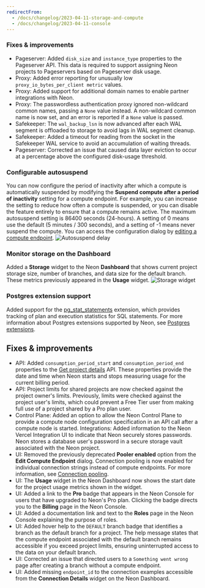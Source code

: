 ```yaml
---
redirectFrom:
  - /docs/changelog/2023-04-11-storage-and-compute
  - /docs/changelog/2023-04-11-console
---
```


### Fixes & improvements

- Pageserver: Added `disk_size` and `instance_type` properties to the Pageserver API. This data is required to support assigning Neon projects to Pageservers based on Pageserver disk usage.
- Proxy: Added error reporting for unusually low `proxy_io_bytes_per_client metric` values.
- Proxy: Added support for additional domain names to enable partner integrations with Neon.
- Proxy: The passwordless authentication proxy ignored non-wildcard common names, passing a `None` value instead. A non-wildcard common name is now set, and an error is reported if a `None` value is passed.
- Safekeeper: The `wal_backup_lsn` is now advanced after each WAL segment is offloaded to storage to avoid lags in WAL segment cleanup.
- Safekeeper: Added a timeout for reading from the socket in the Safekeeper WAL service to avoid an accumulation of waiting threads.
- Pageserver: Corrected an issue that caused data layer eviction to occur at a percentage above the configured disk-usage threshold.

### Configurable autosuspend

You can now configure the period of inactivity after which a compute is automatically suspended by modifying the **Suspend compute after a period of inactivity** setting for a compute endpoint. For example, you can increase the setting to reduce how often a compute is suspended, or you can disable the feature entirely to ensure that a compute remains active. The maximum autosuspend setting is 86400 seconds (24-hours). A setting of 0 means use the default (5 minutes / 300 seconds), and a setting of -1 means never suspend the compute. You can access the configuration dialog by [editing a compute endpoint](/docs/manage/endpoints#edit-a-compute-endpoint).
![Autosuspend delay](/docs/relnotes/auto_suspend_delay.png)

### Monitor storage on the Dashboard

Added a **Storage** widget to the Neon **Dashboard** that shows current project storage size, number of branches, and data size for the default branch. These metrics previously appeared in the **Usage** widget.
![Storage widget](/docs/relnotes/storage_widget.png)

### Postgres extension support

Added support for the [pg_stat_statements](https://www.postgresql.org/docs/current/pgstatstatements.html) extension, which provides tracking of plan and execution statistics for SQL statements. For more information about Postgres extensions supported by Neon, see [Postgres extensions](/docs/extensions/pg-extensions/).

## Fixes & improvements

- API: Added `consumption_period_start` and `consumption_period_end` properties to the [Get project details](https://api-docs.neon.tech/reference/getproject) API. These properties provide the date and time when Neon starts and stops measuring usage for the current billing period.
- API: Project limits for shared projects are now checked against the project owner's limits. Previously, limits were checked against the project user's limits, which could prevent a Free Tier user from making full use of a project shared by a Pro plan user.
- Control Plane: Added an option to allow the Neon Control Plane to provide a compute node configuration specification in an API call after a compute node is started.
  Integrations: Added information to the Neon Vercel Integration UI to indicate that Neon securely stores passwords. Neon stores a database user's password in a secure storage vault associated with the Neon project.
- UI: Removed the previously deprecated **Pooler enabled** option from the **Edit Compute Endpoint** dialog. Connection pooling is now enabled for individual connection strings instead of compute endpoints. For more information, see [Connection pooling](/docs/connect/connection-pooling).
- UI: The **Usage** widget in the Neon Dashboard now shows the start date for the project usage metrics shown in the widget.
- UI: Added a link to the **Pro** badge that appears in the Neon Console for users that have upgraded to Neon's Pro plan. Clicking the badge directs you to the **Billing** page in the Neon Console.
- UI: Added a documentation link and text to the **Roles** page in the Neon Console explaining the purpose of roles.
- UI: Added hover help to the `DEFAULT` branch badge that identifies a branch as the default branch for a project. The help message states that the compute endpoint associated with the default branch remains accessible if you exceed project limits, ensuring uninterrupted access to the data on your default branch.
- UI: Corrected an issue that directed users to a `Something went wrong` page after creating a branch without a compute endpoint.
- UI: Added missing `endpoint_id` to the connection examples accessible from the **Connection Details** widget on the Neon Dashboard.
